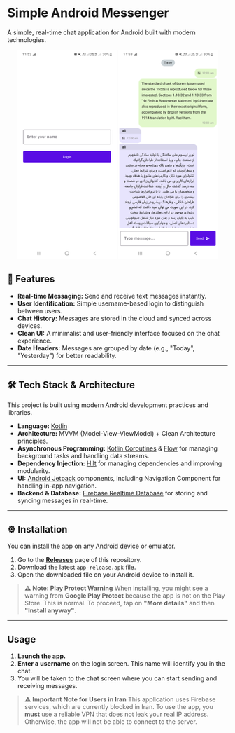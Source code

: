 # Simple Android Messenger

A simple, real-time chat application for Android built with modern technologies.
<p align="center">
  <img src="screenshot/Screenshot_20250813-115320_Messenger.png" alt="App Screenshot 1" width="45%" />
  <img src="screenshot/Screenshot_20250813-115335_Messenger.png" alt="App Screenshot 2" width="45%" />
</p>

## 🚀 Features

- **Real-time Messaging:** Send and receive text messages instantly.
- **User Identification:** Simple username-based login to distinguish between users.
- **Chat History:** Messages are stored in the cloud and synced across devices.
- **Clean UI:** A minimalist and user-friendly interface focused on the chat experience.
- **Date Headers:** Messages are grouped by date (e.g., "Today", "Yesterday") for better readability.

---

## 🛠️ Tech Stack & Architecture

This project is built using modern Android development practices and libraries.

- **Language:** [Kotlin](https://kotlinlang.org/)
- **Architecture:** MVVM (Model-View-ViewModel) + Clean Architecture principles.
- **Asynchronous Programming:** [Kotlin Coroutines](https://kotlinlang.org/docs/coroutines-guide.html) & [Flow](https://developer.android.com/kotlin/flow) for managing background tasks and handling data streams.
- **Dependency Injection:** [Hilt](https://dagger.dev/hilt/) for managing dependencies and improving modularity.
- **UI:** [Android Jetpack](https://developer.android.com/jetpack) components, including Navigation Component for handling in-app navigation.
- **Backend & Database:** [Firebase Realtime Database](https://firebase.google.com/products/realtime-database) for storing and syncing messages in real-time.

---

## ⚙️ Installation

You can install the app on any Android device or emulator.

1.  Go to the [**Releases**](https://github.com/amir-azari/Messenger/releases/tag/v1.0) page of this repository.
2.  Download the latest `app-release.apk` file.
3.  Open the downloaded file on your Android device to install it.

> **⚠️ Note: Play Protect Warning**
> When installing, you might see a warning from **Google Play Protect** because the app is not on the Play Store. This is normal.
> To proceed, tap on **"More details"** and then **"Install anyway"**.

---

## Usage

1.  **Launch the app.**
2.  **Enter a username** on the login screen. This name will identify you in the chat.
3.  You will be taken to the chat screen where you can start sending and receiving messages.

> **⚠️ Important Note for Users in Iran**
> This application uses Firebase services, which are currently blocked in Iran. To use the app, you **must** use a reliable VPN that does not leak your real IP address. Otherwise, the app will not be able to connect to the server.
